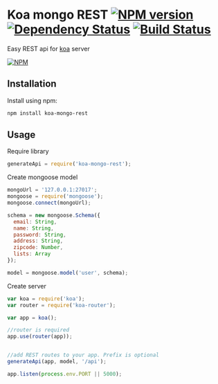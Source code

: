 # Koa mongo REST [![NPM version](https://badge.fury.io/js/koa-mongo-rest.png)](http://badge.fury.io/js/koa-mongo-rest) [![Dependency Status](https://gemnasium.com/t3chnoboy/koa-mongo-rest.png)](https://gemnasium.com/t3chnoboy/koa-mongo-rest) [![Build Status](https://travis-ci.org/t3chnoboy/koa-mongo-rest.png?branch=master)](https://travis-ci.org/t3chnoboy/koa-mongo-rest)

Easy REST api for [koa](http://koajs.com) server  

[![NPM](https://nodei.co/npm/koa-mongo-rest.png?downloads=true)](https://nodei.co/npm/koa-mongo-rest/)



## Installation
Install using npm:
```sh
npm install koa-mongo-rest
```

## Usage

Require library
```javascript
generateApi = require('koa-mongo-rest');
```

Create mongoose model
```javascript
mongoUrl = '127.0.0.1:27017';
mongoose = require('mongoose');
mongoose.connect(mongoUrl);

schema = new mongoose.Schema({
  email: String,
  name: String,
  password: String,
  address: String,
  zipcode: Number,
  lists: Array
});

model = mongoose.model('user', schema);
```

Create server
```javascript
var koa = require('koa');
var router = require('koa-router');

var app = koa();

//router is required
app.use(router(app));


//add REST routes to your app. Prefix is optional
generateApi(app, model, '/api');

app.listen(process.env.PORT || 5000);
```
